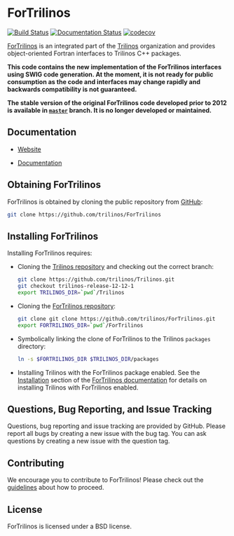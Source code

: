 ForTrilinos
===========

[![Build Status](https://cloud.cees.ornl.gov/jenkins-ci/buildStatus/icon?job=ForTrilinos-continuous)](https://cloud.cees.ornl.gov/jenkins-ci/job/ForTrilinos-continuous)
[![Documentation Status](http://readthedocs.org/projects/fortrilinos/badge/?version=latest)](http://fortrilinos.readthedocs.io/en/latest/?badge=latest)
[![codecov](https://codecov.io/gh/trilinos/ForTrilinos/branch/develop/graph/badge.svg)](https://codecov.io/gh/trilinos/ForTrilinos/branch/develop)

[ForTrilinos](http://trilinos.org/packages/fortrilinos) is an integrated part of the [Trilinos](http://trilinos.org) organization  and provides object-oriented Fortran interfaces to Trilinos C++ packages.

**This code contains the new implementation of the ForTrilinos interfaces using SWIG code generation. At the moment, it is not ready for public consumption as the code and interfaces may change rapidly and backwards compatibility is not guaranteed.**

**The stable version of the original ForTrilinos code developed prior to 2012 is available in [`master`](https://github.com/trilinos/ForTrilinos/tree/master) branch. It is no longer developed or maintained.**

Documentation
-------------

* [Website](http://trilinos.org/packages/fortrilinos)

* [Documentation](http://fortrilinos.readthedocs.org)

Obtaining ForTrilinos
---------------------

ForTrilinos is obtained by cloning the public repository from [GitHub](https://github.com/):

```sh
git clone https://github.com/trilinos/ForTrilinos
```

Installing ForTrilinos
----------------------

Installing ForTrilinos requires:

- Cloning the [Trilinos repository](https://github.com/trilinos/Trilinos) and
  checking out the correct branch:

  ```sh
  git clone https://github.com/trilinos/Trilinos.git
  git checkout trilinos-release-12-12-1
  export TRILINOS_DIR=`pwd`/Trilinos
  ```

- Cloning the [ForTrilinos repository](https://github.com/trilinos/ForTrilinos):

  ```sh
  git clone git clone https://github.com/trilinos/ForTrilinos.git
  export FORTRILINOS_DIR=`pwd`/ForTrilinos
  ```

- Symbolically linking the clone of ForTrilinos to the Trilinos `packages`
  directory:

  ```sh
  ln -s $FORTRILINOS_DIR $TRILINOS_DIR/packages
  ```

- Installing Trilinos with the ForTrilinos package enabled.  See the
  [Installation](http://fortrilinos.readthedocs.io/en/latest/install.html#installation) section of the [ForTrilinos documentation](http://fortrilinos.readthedocs.io/en/latest/index.html) for details on installing Trilinos with ForTrilinos enabled.

Questions, Bug Reporting, and Issue Tracking
--------------------------------------------

Questions, bug reporting and issue tracking are provided by GitHub. Please
report all bugs by creating a new issue with the bug tag. You can ask
questions by creating a new issue with the question tag.

Contributing
------------
We encourage you to contribute to ForTrilinos! Please check out the
[guidelines](CONTRIBUTING.md) about how to proceed.

License
-------
ForTrilinos is licensed under a BSD license.
